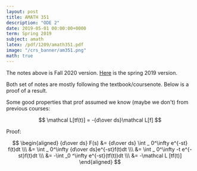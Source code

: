 ```yaml
---
layout: post
title: AMATH 351
description: "ODE 2"
date: 2019-05-01 00:00:00+0000
term: Spring 2019
subject: amath
latex: /pdf/1209/amath351.pdf
image: "/crs_banner/am351.png"
math: true
---
```


The notes above is Fall 2020 version. [Here](https://pdf.sibeliusp.com/1195/amath351.pdf) is the spring 2019 version.

Both set of notes are mostly following the textbook/coursenote. Below is a proof of a result.

Some good properties that prof assumed we know (maybe we don't) from previous courses:

$$
\mathcal L[tf(t)] = -{d\over ds}\mathcal L[f] 
$$

Proof:

$$
\begin{aligned}
{d\over ds} F(s) &= {d\over ds} \int _ 0^\infty e^{-st} f(t)dt \\\
&= \int _ 0^\infty {d\over ds}e^{-st}f(t)dt \\\
&= \int _ 0^\infty -t e^{-st}f(t)dt \\\
&= -\int _0 ^\infty e^{-st}(tf(t))dt \\\
&= -\mathcal L [tf(t)]
\end{aligned}
$$

